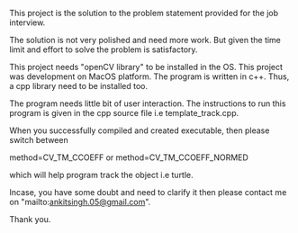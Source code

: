 This project is the solution to the problem statement provided for the job interview.

The solution is not very polished and need more work. But given the time limit and effort to solve the problem is satisfactory.

This project needs "openCV library" to be installed in the OS. This project was development on MacOS platform. The program is written in c++. Thus, a cpp library need to be installed too.

The program needs little bit of user interaction. The instructions to run this program is given in the cpp source file i.e template_track.cpp.

When you successfully compiled and created executable, then please switch between 

method=CV_TM_CCOEFF or method=CV_TM_CCOEFF_NORMED

which will help program track the object i.e turtle.

Incase, you have some doubt and need to clarify it then please contact me on "mailto:ankitsingh.05@gmail.com".

Thank you.
